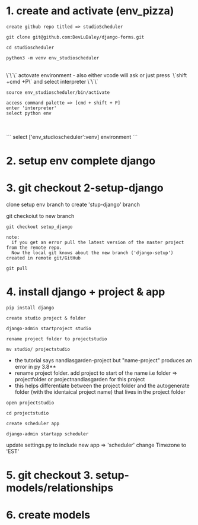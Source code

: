 # 1\. create and activate \(env_pizza\)

```
create github repo titled => studioScheduler
```

`git clone git@github.com:DevLuDaley/django-forms.git`

`cd studioscheduler`

`python3 -m venv env_studioscheduler`

<br>
\`\`\`
actovate environment - also either vcode will ask or just press  \`shift +cmd +P\` and select interpreter
\`\`\`

`source env_studioscheduler/bin/activate`

```
access command palette => [cmd + shift + P]
enter 'interpreter'
select python env
```

<br>
<br>
```
select ['env_studioscheduler':venv] environment
```

# 2\. setup env complete django

# 3\. git checkout 2-setup-django

clone setup env branch to create 'stup-django' branch

git checkoiut to new branch

`git checkout setup_django`

```
note:
  if you get an error pull the latest version of the master project from the remote repo.
  Now the local git knows about the new branch ('django-setup') created in remote git/GitHub
```

`git pull`

# 4\. install django + project & app

`pip install django`

```
create studio project & folder
```

`django-admin startproject studio`

```
rename project folder to projectstudio
```

`mv studio/ projectstudio`

- the tutorial says nandiasgarden-project but "name-project" produces an error in py 3.8\*\*
- rename project folder. add project to start of the name i.e folder => projectfolder or projectnandiasgarden for this project
- this helps differentiate between the project folder and the autogenerate folder (with the identaical project name) that lives in the project folder

```
open projectstudio
```

`cd projectstudio`

```
create scheduler app
```

`django-admin startapp scheduler`

update settings.py
to include new app => 'scheduler'
change Timezone to 'EST'

# 5\. git checkout 3. setup-models/relationships

# 6\. create models
